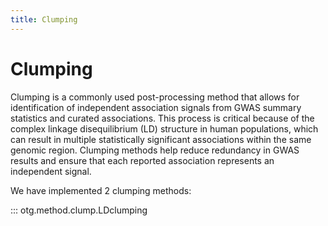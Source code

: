 ```yaml
---
title: Clumping
---
```


# Clumping

Clumping is a commonly used post-processing method that allows for identification of independent association signals from GWAS summary statistics and curated associations. This process is critical because of the complex linkage disequilibrium (LD) structure in human populations, which can result in multiple statistically significant associations within the same genomic region. Clumping methods help reduce redundancy in GWAS results and ensure that each reported association represents an independent signal.

We have implemented 2 clumping methods:

::: otg.method.clump.LDclumping
